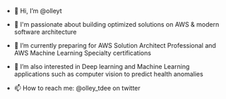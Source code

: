 - 👋 Hi, I’m @olleyt
- 👀 I'm passionate about building optimized solutions on AWS & modern software architecture
- 💞️ I’m currently preparing for AWS Solution Architect Professional and AWS Machine Learning Specialty certifications
- 🌱 I’m also interested in Deep learning and Machine Learning applications such as computer vision to predict health anomalies

- 📫 How to reach me: @olley_tdee on twitter 

<!---
olleyt/olleyt is a ✨ special ✨ repository because its `README.md` (this file) appears on your GitHub profile.
You can click the Preview link to take a look at your changes.
--->
